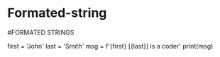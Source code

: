 # Formated-string

#FORMATED STRINGS

first = 'John'
last = 'Smith'
msg = f'{first} [{last}] is a coder'
print(msg)
